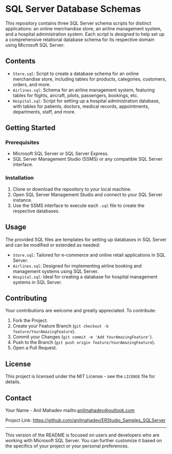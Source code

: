 
# SQL Server Database Schemas

This repository contains three SQL Server schema scripts for distinct applications: an online merchandise store, an airline management system, and a hospital administration system. Each script is designed to help set up a comprehensive relational database schema for its respective domain using Microsoft SQL Server.

## Contents

- `Store.sql`: Script to create a database schema for an online merchandise store, including tables for products, categories, customers, orders, and more.
- `Airlines.sql`: Schema for an airline management system, featuring tables for flights, aircraft, pilots, passengers, bookings, etc.
- `Hospital.sql`: Script for setting up a hospital administration database, with tables for patients, doctors, medical records, appointments, departments, staff, and more.

## Getting Started

### Prerequisites

- Microsoft SQL Server or SQL Server Express.
- SQL Server Management Studio (SSMS) or any compatible SQL Server interface.

### Installation

1. Clone or download the repository to your local machine.
2. Open SQL Server Management Studio and connect to your SQL Server instance.
3. Use the SSMS interface to execute each `.sql` file to create the respective databases.

## Usage

The provided SQL files are templates for setting up databases in SQL Server and can be modified or extended as needed: 

- `Store.sql`: Tailored for e-commerce and online retail applications in SQL Server.
- `Airlines.sql`: Designed for implementing airline booking and management systems using SQL Server.
- `Hospital.sql`: Ideal for creating a database for hospital management systems in SQL Server.

## Contributing

Your contributions are welcome and greatly appreciated. To contribute:

1. Fork the Project.
2. Create your Feature Branch (`git checkout -b feature/YourAmazingFeature`).
3. Commit your Changes (`git commit -m 'Add YourAmazingFeature'`).
4. Push to the Branch (`git push origin feature/YourAmazingFeature`).
5. Open a Pull Request.

## License

This project is licensed under the MIT License - see the `LICENSE` file for details.

## Contact

Your Name - Anil Mahadev mailto:anilmahadev@outlook.com

Project Link: https://github.com/anilmahadev/ERStudio_Samples_SQLServer 

---

This version of the README is focused on users and developers who are working with Microsoft SQL Server. You can further customize it based on the specifics of your project or your personal preferences.
